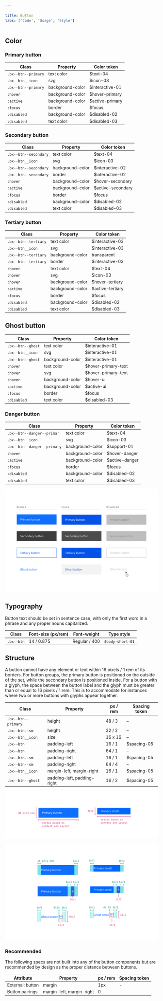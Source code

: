 ```yaml
---

title: Button
tabs: ['Code', 'Usage', 'Style']
---
```


## Color

### Primary button

| Class                                                          | Property                 | Color token      |
| -------------------------------------------------------------- | ------------------------ | ---------------- |
| `.bx--btn--primary`                                            | text color               | $text-04        |
| `.bx--btn__icon`                                               | svg                      | $icon-03        |
| `.bx--btn--primary`                                            | background-color         | $interactive-01  |
| `:hover`                                                       | background-color         | $hover-primary   |
| `:active`                                                      | background-color         | $active-primary  |
| `:focus`                                                       | border                   | $focus           |
| `:disabled`                                                    | background-color         | $disabled-02        |
| `:disabled`                                                    | text color               | $disabled-03        |

### Secondary button

| Class                                                          | Property                 | Color token      |
| -------------------------------------------------------------- | ------------------------ | ---------------- |
| `.bx--btn--secondary`                                          | text color               | $text-04        |
| `.bx--btn__icon`                                               | svg                      | $icon-03        |
| `.bx--btn--secondary`                                          | background-color         | $interactive-02  |
| `.bx--btn--secondary`                                          | border                   | $interactive-02  |
| `:hover`                                                       | background-color         | $hover-secondary |
| `:active`                                                      | background-color         | $active-secondary|
| `:focus`                                                       | border                   | $focus           |
| `:disabled`                                                    | background-color         | $disabled-02        |
| `:disabled`                                                    | text color               | $disabled-03        |

### Tertiary button

| Class                                                          | Property                 | Color token      |
| -------------------------------------------------------------- | ------------------------ | ---------------- |
| `.bx--btn--tertiary`                                           | text color               | $interactive-03  |
| `.bx--btn__icon`                                               | svg                      | $interactive-03  |
| `.bx--btn--tertiary`                                           | background-color         | transparent      |
| `.bx--btn--tertiary`                                           | border                   | $interactive-03  |
| `:hover`                                                       | text color               | $text-04         |
| `:hover`                                                       | svg                      | $icon-03         |
| `:hover`                                                       | background-color         | $hover-tertiary  |
| `:active`                                                      | background-color         | $active-tertiary |
| `:focus`                                                       | border                   | $focus           |
| `:disabled`                                                    | background-color         | $disabled-02     |
| `:disabled`                                                    | text color               | $disabled-03     |

## Ghost button

| Class                                                          | Property                 | Color token      |
| -------------------------------------------------------------- | ------------------------ | ---------------- |
| `.bx--btn--ghost`                                              | text color               | $interactive-01  |
| `.bx--btn__icon`                                               | svg                      | $interactive-01  |
| `.bx--btn--ghost`                                              | background-color         | $interactive-01  |
| `:hover`                                                       | text color               | $hover-primary-text |
| `:hover`                                                       | svg                      | $hover-primary-text |
| `:hover`                                                       | background-color         | $hover-ui        |
| `:active`                                                      | background-color         | $active-ui |
| `:focus`                                                       | border                   | $focus           |
| `:disabled`                                                    | text color               | $disabled-03     |

### Danger button

| Class                                                          | Property                 | Color token      |
| -------------------------------------------------------------- | ------------------------ | ---------------- |
| `.bx--btn--danger--primar`                                     | text color               | $text-04         |
| `.bx--btn__icon`                                               | svg                      | $icon-03         |
| `.bx--btn--danger--primary`                                    | background-color         | $support-01      |
| `:hover`                                                       | background-color         | $hover-danger    |
| `:active`                                                      | background-color         | $active-danger   |
| `:focus`                                                       | border                   | $focus           |
| `:disabled`                                                    | background-color         | $disabled-02     |
| `:disabled`                                                    | text color               | $disabled-03     |


<image-component fixed="default" caption="Primary, secondary, and ghost button state examples">

![Example of a normal primary button](images/button-style-1.png)

</image-component>

## Typography

Button text should be set in sentence case, with only the first word in a phrase and any proper nouns capitalized.

| Class      | Font-size (px/rem) | Font-weight     | Type style       |
| ---------- | ------------------ | --------------- | ---------------- |
| `.bx--btn` | 14 / 0.875         | Regular / 400 | `$body-short-01` |

## Structure

A button cannot have any element or text within 16 pixels / 1 rem of its borders. For button groups, the primary button is positioned on the outside of the set, while the secondary button is positioned inside. For a button with a glyph, the space between the button label and the glyph must be greater than or equal to 16 pixels / 1 rem. This is to accommodate for instances where two or more buttons with glyphs appear together.

| Class                            | Property                    | px / rem | Spacing token |
| -------------------------------- | --------------------------- | -------- | ------------- |
| `.bx--btn--primary`              | height                      | 48 / 3   | –  |
| `.bx--btn--sm`                   | height                      | 32 / 2   | –  |
| `.bx--btn__icon`                 | size                        | 16 x 16  | –  |
| `.bx--btn`                       | padding-left                | 16 / 1   | $spacing-05   |
| `.bx--btn`                       | padding-right               | 64 / 1   | –  |
| `.bx--btn--sm`                   | padding-left                | 16 / 1   | $spacing-05   |
| `.bx--btn--sm`                   | padding-right               | 64 / 4   | –  |
| `.bx--btn__icon`                 | margin-left, margin-right   | 16 / 1   | $spacing-05   |
| `.bx--btn--ghost`                | padding-left, padding-right | 16 / 2   | $spacing-05   |

<image-component fixed="default" caption="Structure measurements for small and regular primary button | px / rem">

![Structure for a primary button](images/button-style-7.png)

</image-component>

<image-component fixed="default" caption="Spacing measurements for various button types | px / rem">

![Structure for a primary button](images/button-style-14.png)

</image-component>

### Recommended

The following specs are not built into any of the button components but are recommended by design as the proper distance between buttons.

| Attribute        | Property                  | px / rem   | Spacing token |
| ---------------- | ------------------------- | ---------- | ------------- |
| External: button | margin                    | 1px        | -             |
| Button pairings  | margin-left, margin-right | 0          | –   |
